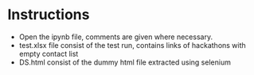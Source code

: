 # Instructions

- Open the ipynb file, comments are given where necessary.
- test.xlsx file consist of the test run, contains links of hackathons with empty contact list
- DS.html consist of the dummy html file extracted using selenium
